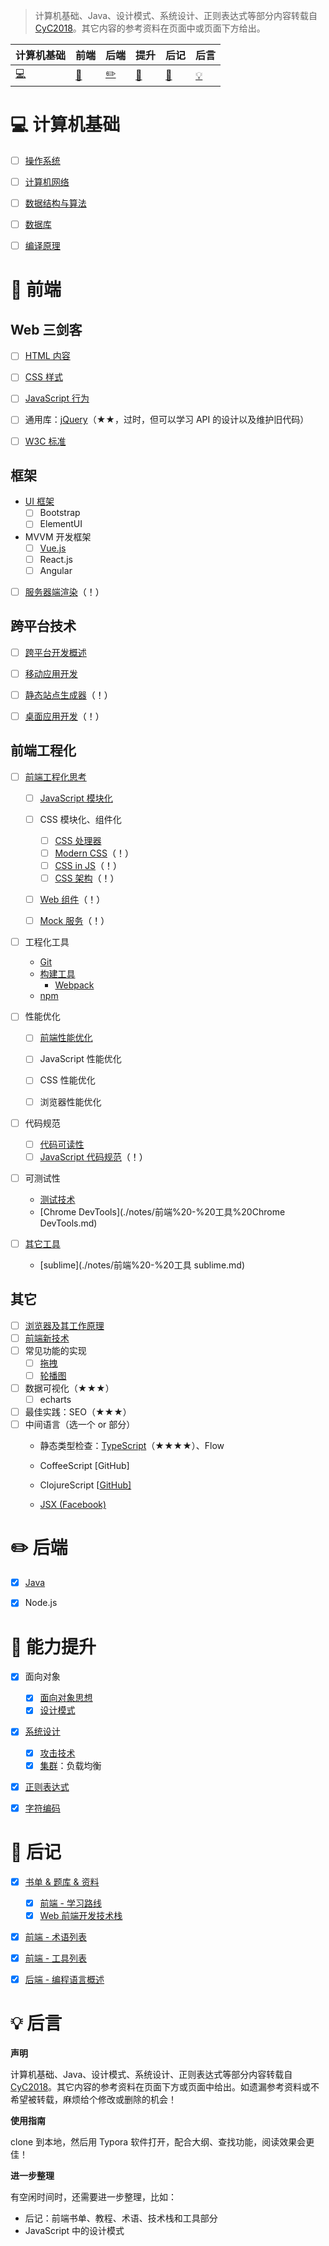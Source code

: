 > 计算机基础、Java、设计模式、系统设计、正则表达式等部分内容转载自 [CyC2018](https://github.com/CyC2018/CS-Notes)。其它内容的参考资料在页面中或页面下方给出。



| 计算机基础                         | 前端                      | 后端                       | 提升                             | 后记                | 后言               |
| ---------------------------------- | ------------------------- | -------------------------- | -------------------------------- | -------------------- | -------------------- |
| [:computer:](#computer-计算机基础) | [:pencil:](#pencil-前端) | [:pencil2:](#pencil2-后端) | [:book:](#book-提升) | [:paperclip:](#paperclip-后记) |  [:bulb:](#bulb-后言)|



# :computer: 计算机基础

- [ ] [操作系统](./notes/操作系统.md)
- [ ] [计算机网络](./notes/计算机网络.md)
- [ ] [数据结构与算法](./notes/数据结构与算法.md)
- [ ] [数据库](./notes/数据库.md)
- [ ] [编译原理](./notes/编译原理.md)



# :pencil: 前端

## Web 三剑客

- [ ] [HTML 内容](./notes/HTML%20-%20目录.md)
- [ ] [CSS 样式](./notes/CSS%20-%20目录.md)
- [ ] [JavaScript 行为](./notes/JavaScript%20-%20目录.md)
- [ ] 通用库：[jQuery](./notes/前端%20-%20jQuery%20目录.md)（★★，过时，但可以学习 API 的设计以及维护旧代码）
- [ ] [W3C 标准](./notes/前端%20-%20W3C.md)



## 框架

- [UI 框架](notes/UI%20框架.md)
  - [ ] Bootstrap
  - [ ] ElementUI
- MVVM 开发框架
  - [ ] [Vue.js](notes/Vue%20-%20目录.md)
  - [ ] React.js
  - [ ] Angular

- [ ] [服务器端渲染](./notes/前端%20-%20MVVM%20服务器端渲染.md)<span style="color:black ">（！）</span>




## 跨平台技术

- [ ] [跨平台开发概述](./notes/前端%20-%20跨平台%20概述.md)
- [ ] [移动应用开发](./notes/前端%20-%20移动端开发.md)



- [ ] [静态站点生成器](./notes/前端%20-%20静态站点生成器.md)<span style="color:black ">（！）</span>
- [ ] [桌面应用开发](./notes/前端%20-%20桌面应用开发.md)<span style="color:black ">（！）</span>




## 前端工程化

- [ ] [前端工程化思考](./notes/前端工程化%20-%20思考.md)
  - [ ] [JavaScript 模块化](./notes/前端工程化%20-%20JavaScript%20模块化.md)

  - [ ] CSS 模块化、组件化
    - [ ] [CSS 处理器](./notes/前端%20-%20CSS%20预处理器.md)
    - [ ] [Modern CSS](./notes/前端%20-%20Modern%20CSS.md)<span style="color:black ">（！）</span>
    - [ ] [CSS in JS](./notes/前端%20-%20CSS%20in%20JS.md)<span style="color:black ">（！）</span>
    - [ ] [CSS 架构](前端%20-%20CSS%20架构.md)<span style="color:black ">（！）</span>
  - [ ] [Web 组件](./notes/前端%20-%20Web%20组件.md)<span style="color:black ">（！）</span>
  - [ ] [Mock 服务](./notes/前端%20-%20Mock%20服务.md)<span style="color:black ">（！）</span>
- [ ] 工程化工具
  - [Git](./notes/工具%20-%20Git.md)
  - [构建工具](./notes/前端工程化%20-%20构建工具.md)
    - [Webpack](./notes/前端工程化%20-%20构建工具%20Webpack.md)
  - [npm](./notes/前端%20-%20工具%20包管理器.md)
- [ ] 性能优化
  - [ ] [前端性能优化](./notes/前端%20-%20性能优化.md)
  - [ ] JavaScript 性能优化

  - [ ] CSS 性能优化

  - [ ] 浏览器性能优化


- [ ] 代码规范
  - [ ] [代码可读性](./notes/代码可读性.md)
  - [ ] [JavaScript 代码规范](./notes/前端%20-%20JavaScript%20规范.md)<span style="color:black ">（！）</span>

- [ ] 可测试性

  - [测试技术](./notes/前端%20-%20测试技术.md)
  - [Chrome DevTools](./notes/前端%20-%20工具%20Chrome DevTools.md)

- [ ] [其它工具](./notes/其它工具.md)
  - [sublime](./notes/前端%20-%20工具 sublime.md)




## 其它

- [ ] [浏览器及其工作原理](./notes/前端%20-%20工具%20浏览器.md)
- [ ] [前端新技术](./notes/前端%20-%20新技术.md)
- [ ] 常见功能的实现
  - [ ] [拖拽](./notes/应用案例%20-%20拖拽.md)
  - [ ] [轮播图](./notes/应用案例%20-%20轮播图.md)
- [ ] 数据可视化（★★★）
  - [ ] echarts
- [ ] 最佳实践：SEO（★★★）
- [ ] 中间语言（选一个 or 部分）
  - 静态类型检查：[TypeScript](./notes/前端%20-%20TypeScript.md)（★★★★）、Flow

  - CoffeeScript [GitHub\]
  - ClojureScript [[GitHub\]](https://github.com/clojure/clojurescript/)
  - [JSX (Facebook)](http://facebook.github.io/react/docs/jsx-in-depth.html)



# :pencil2: 后端

- [x] [Java](./notes/Java%20-%20目录.md)

- [x] Node.js



# :book: 能力提升

- [x] 面向对象
  - [x] [面向对象思想](./notes/面向对象思想.md)
  - [x] [设计模式](./notes/设计模式%20-%20目录.md)
- [x] [系统设计](./notes/系统设计基础.md)
  - [x] [攻击技术](./notes/攻击技术.md)
  - [x] [集群](./notes/集群.md)：负载均衡
- [x] [正则表达式](./notes/正则表达式.md)
- [x] [字符编码](./notes/字符编码.md)



# :paperclip: 后记

- [x] [书单 & 题库 & 资料](./notes/书单%20-%20汇总（题库%20&%20资料）.md)
  - [x] [前端 - 学习路线](./notes/前端%20-%20学习路线.md)
  - [x] [Web 前端开发技术栈](notes/Web%20前端开发技术栈.md)
- [x] [前端 - 术语列表](./notes/前端%20-%20术语.md)
- [x] [前端 - 工具列表](./notes/前端%20-%20工具.md)
- [x] [后端 - 编程语言概述](./notes/后端%20-%20编程语言概述.md)



# :bulb: 后言

**声明**

计算机基础、Java、设计模式、系统设计、正则表达式等部分内容转载自 [CyC2018](https://github.com/CyC2018/CS-Notes)。其它内容的参考资料在页面下方或页面中给出。如遗漏参考资料或不希望被转载，麻烦给个修改或删除的机会！



**使用指南**

clone 到本地，然后用 Typora 软件打开，配合大纲、查找功能，阅读效果会更佳！



**进一步整理**

有空闲时间时，还需要进一步整理，比如：

- 后记：前端书单、教程、术语、技术栈和工具部分
- JavaScript 中的设计模式
